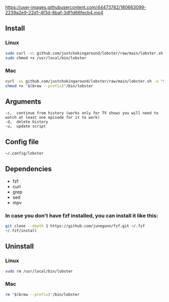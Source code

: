 

https://user-images.githubusercontent.com/44473782/180663099-2239a2e9-22d1-4f3d-8baf-3df1d66fecb4.mp4



## Install
### Linux
```sh
sudo curl -sL github.com/justchokingaround/lobster/raw/main/lobster.sh -o /usr/local/bin/lobster &&
sudo chmod +x /usr/local/bin/lobster
```

### Mac
```sh
curl -sL github.com/justchokingaround/lobster/raw/main/lobster.sh -o "$(brew --prefix)"/bin/lobster &&
chmod +x "$(brew --prefix)"/bin/lobster
```

## Arguments
```
-c,  continue from history (works only for TV shows you will need to watch at least one episode for it to work)
-d,  delete history
-u,  update script
```

## Config file
```sh
~/.config/lobster
```

## Dependencies
- fzf 
- curl
- grep
- sed
- mpv

### In case you don't have fzf installed, you can install it like this:
```sh
git clone --depth 1 https://github.com/junegunn/fzf.git ~/.fzf
~/.fzf/install
```

## Uninstall
### Linux
```sh
sudo rm /usr/local/bin/lobster
```

### Mac
```sh
rm "$(brew --prefix)"/bin/lobster
```

